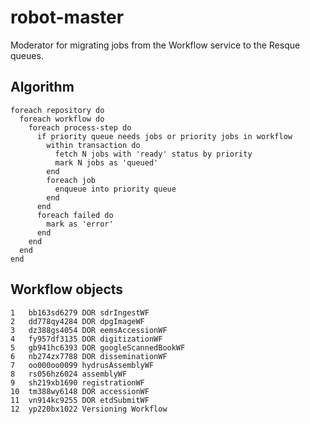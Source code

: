 robot-master
============

Moderator for migrating jobs from the Workflow service to the Resque queues.

Algorithm
---------

    foreach repository do
      foreach workflow do
	    foreach process-step do
		  if priority queue needs jobs or priority jobs in workflow
			within transaction do
			  fetch N jobs with 'ready' status by priority
			  mark N jobs as 'queued'
			end
			foreach job
			  enqueue into priority queue
			end
		  end
          foreach failed do
  	        mark as 'error'
  	      end
		end
	  end
	end

Workflow objects
----------------

    1	bb163sd6279	DOR sdrIngestWF	 	 	 	 	 	 	 
    2	dd778qy4284	DOR dpgImageWF
    3	dz388gs4054	DOR eemsAccessionWF
    4	fy957df3135	DOR digitizationWF
    5	gb941hc6393	DOR googleScannedBookWF
    6	nb274zx7788	DOR disseminationWF
    7	oo000oo0099	hydrusAssemblyWF
    8	rs056hz6024	assemblyWF
    9	sh219xb1690	registrationWF
    10	tm388wy6148	DOR accessionWF
    11	vn914kc9255	DOR etdSubmitWF
    12	yp220bx1022	Versioning Workflow
